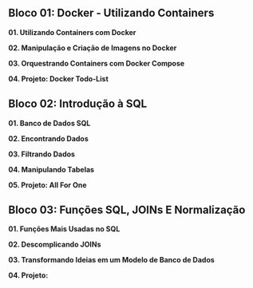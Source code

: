 ## Bloco 01: Docker - Utilizando Containers

**01. Utilizando Containers com Docker**

**02. Manipulação e Criação de Imagens no Docker**

**03. Orquestrando Containers com Docker Compose**

**04. Projeto: Docker Todo-List**

## Bloco 02: Introdução à SQL

**01. Banco de Dados SQL**

**02. Encontrando Dados**

**03. Filtrando Dados**

**04. Manipulando Tabelas**

**05. Projeto: All For One**

## Bloco 03: Funções SQL, JOINs E Normalização

**01. Funções Mais Usadas no SQL**

**02. Descomplicando JOINs**

**03. Transformando Ideias em um Modelo de Banco de Dados**

**04. Projeto:**
